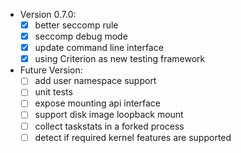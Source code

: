 - Version 0.7.0: 
    - [x] better seccomp rule
    - [x] seccomp debug mode
    - [x] update command line interface
    - [x] using Criterion as new testing framework

- Future Version: 
    - [ ] add user namespace support
    - [ ] unit tests
    - [ ] expose mounting api interface
    - [ ] support disk image loopback mount
    - [ ] collect taskstats in a forked process
    - [ ] detect if required kernel features are supported

